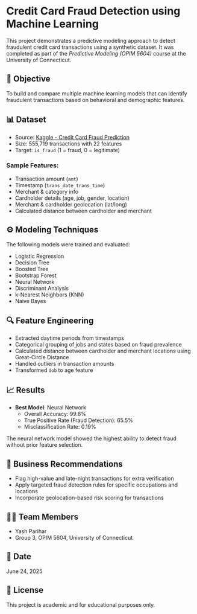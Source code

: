 # Credit Card Fraud Detection using Machine Learning

This project demonstrates a predictive modeling approach to detect fraudulent credit card transactions using a synthetic dataset. It was completed as part of the *Predictive Modeling (OPIM 5604)* course at the University of Connecticut.

## 🧠 Objective

To build and compare multiple machine learning models that can identify fraudulent transactions based on behavioral and demographic features.

## 📊 Dataset

- Source: [Kaggle - Credit Card Fraud Prediction](https://www.kaggle.com/datasets/kelvinkelue/credit-card-fraudprediction)
- Size: 555,719 transactions with 22 features
- Target: `is_fraud` (1 = fraud, 0 = legitimate)

### Sample Features:
- Transaction amount (`amt`)
- Timestamp (`trans_date_trans_time`)
- Merchant & category info
- Cardholder details (age, job, gender, location)
- Merchant & cardholder geolocation (lat/long)
- Calculated distance between cardholder and merchant

## ⚙️ Modeling Techniques

The following models were trained and evaluated:
- Logistic Regression
- Decision Tree
- Boosted Tree
- Bootstrap Forest
- Neural Network
- Discriminant Analysis
- k-Nearest Neighbors (KNN)
- Naive Bayes

## 🔍 Feature Engineering

- Extracted daytime periods from timestamps
- Categorical grouping of jobs and states based on fraud prevalence
- Calculated distance between cardholder and merchant locations using Great-Circle Distance
- Handled outliers in transaction amounts
- Transformed `dob` to age feature

## 📈 Results

- **Best Model**: Neural Network  
  - Overall Accuracy: 99.8%  
  - True Positive Rate (Fraud Detection): 65.5%  
  - Misclassification Rate: 0.19%

The neural network model showed the highest ability to detect fraud without prior feature selection.

## 🔐 Business Recommendations

- Flag high-value and late-night transactions for extra verification
- Apply targeted fraud detection rules for specific occupations and locations
- Incorporate geolocation-based risk scoring for transactions

## 👨‍💻 Team Members

- Yash Parihar  
- Group 3, OPIM 5604, University of Connecticut

## 📅 Date

June 24, 2025

## 📜 License

This project is academic and for educational purposes only.
